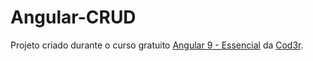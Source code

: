 # Angular-CRUD

Projeto criado durante o curso gratuito [Angular 9 - Essencial](https://www.cod3r.com.br/courses/angular-9-essencial) da [Cod3r](https://www.cod3r.com.br/).
